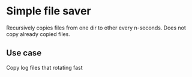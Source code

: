 # Simple file saver 

Recursively copies files from one dir to other every n-seconds.
Does not copy already copied files.

## Use case
Copy log files that rotating fast
